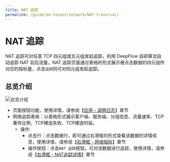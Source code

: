 ```yaml
---
title: NAT 追踪
permalink: /guide/ee-tenant/network/NAT-traversal/
---
```


# NAT 追踪

NAT 追踪可对任意 TCP 四元组或五元组发起追踪，利用 DeepFlow 自研算法自动追踪 NAT 前后流量。NAT 追踪页面通过表格的形式展示被点击数据的四元组所对应的指标量，点击`追踪`则可对四元组发起追踪。

## 总览介绍

![总览介绍](https://yunshan-guangzhou.oss-cn-beijing.aliyuncs.com/pub/pic/20230920650ac6b080e18.png)

- 页面按钮功能，使用详情，请参阅【[应用 - 调用日志](../application/call-log/)】章节
- 网络追踪表格：以表格形式展示客户端、服务端、分组信息、流量速率、TCP重传比例、TCP建连失败、TCP建连时延。
  - 操作:
    - 点击行：点击数据行，即可通过右滑框的形式查看该数据的详情信息，使用详情，请参阅【[右滑框 - 网络指标](../application/right-sliding-box/)】章节
    - 操作按钮：点击`NAT 追踪`按钮，可对该数据进行追踪，使用详情，请参阅【[右滑框 - NAT追踪详情](../application/right-sliding-box/)】章节


